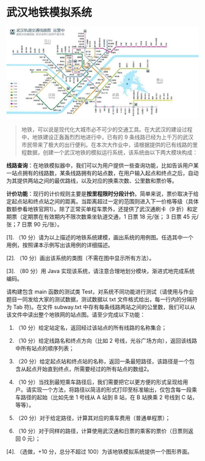 # 武汉地铁模拟系统

![](subway.jpg)

> 地铁，可以说是现代化大城市必不可少的交通工具。在大武汉的建设过程中，地铁建设正轰轰烈烈地进行中，已有的 9 条线路已经为上千万的武汉市民带来了极大的出行便利。在本次大作业中，请根据提供的已有线路的里程数据，创建一个武汉地铁的模拟运行系统，该系统由以下两大模块构成：

 

**线路查询**：在地铁模拟器中，我们可以为用户提供一些查询功能，比如告诉用户某一站点拥有的线路数，某条线路拥有的站点数，在用户输入起点和终点之后，自动为其提供两站之间的最优路线，以及对应的换乘次数、公里数和票价等。

 

**计价功能**：现行的计价规则主要是**按里程限时分段计价**。简单来说，票价取决于给定起点站和终点站之间的距离。当距离超过一定的范围则进入下一价格等级（具体数额参看地铁官网1）。除了正常买单程车票外，还提供了武汉通刷卡（9 折）和定期票（定期票在有效期内不限次数乘坐轨道交通，1 日票 18 元/张； 3 日票 45 元/张；7 日票 90 元/张）。



[1]. （10 分）请为以上描述的地铁系统建模，画出系统的用例图。任选其中一个用例，按照课本示例写出该用例的详细描述。

[2]. （10 分）画出该系统的类图（不需在图中显示所有方法）。

[3]. （80 分）用 Java 实现该系统，请注意合理地划分模块，渐进式地完成系统编码。

请构建包含 main 函数的测试类 Test，对系统不同功能进行测试（请使用与作业题目一同发给大家的测试数据，测试数据以 txt 文件格式给出，每一行内的分隔符为 Tab 符)。在文件 subway.txt 中存有每条线路两站之间的公里数，我们可以从该文件中读出整个地铁网的站点图。请至少完成以下功能：

1)  （10 分）给定站定名，返回经过该站点的所有线路的名称集合；

2)  （10 分）给定线路名和终点方向（比如 2 号线，光谷广场方向），返回该线路中所有站点的顺序列表；

3)  （20 分）给定起点站和终点站的名称，返回一条最短路径，该路径是一个包含从起点开始直到终点，所需要经过的所有站点的数组2。

4)  （10 分）当找到最短乘车路径后，我们需要把它以更方便的形式呈现给用户。请实现一个方法，将路径以简洁的形式打印至标准输出，仅包含每一段乘车路径的起始（比如先坐 1 号线从 A 站到 B 站，在 B 站换乘 2 号线到 C 站，等等）。

5)  （20 分）对于给定路径，计算其对应的乘车费用（普通单程票）；

6)  （10 分）对于同样的路径，计算使用武汉通和日票的乘客的票价（日票则返回 0 元）；

[4].  （选做，+10 分，总分不超过 100）为该地铁模拟系统提供一个图形界面。